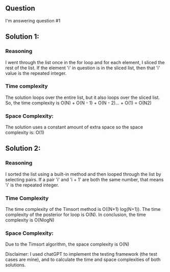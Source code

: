 ## Question
I'm answering question #1

## Solution 1:

### Reasoning
I went through the list once in the for loop and for each element, I sliced the rest of the list. If the element 'i' in question is in the sliced list, then that 'i' value is the repeated integer. 

### Time complexity
The solution loops over the entire list, but it also loops over the sliced list. So, the time complexity is O(N) + O(N - 1) + O(N - 2)... + O(1) = O(N2)

### Space Complexity:
The solution uses a constant amount of extra space so the space complexity is: O(1)


## Solution 2:

### Reasoning
I sorted the list using a built-in method and then looped through the list by selecting pairs. If a pair 'i' and 'i + 1' are both the same number, that means 'i' is the repeated integer.

### Time Complexity
The time complexity of the Timsort method is O((N+1) log(N+1)). The time complexity of the posterior for loop is O(N). In conclusion, the time complexity is O(NlogN)

### Space Complexity:
Due to the Timsort algorithm, the space complexity is O(N)

Disclaimer: I used chatGPT to implement the testing framework (the test cases are mine), and to calculate the time and space complexities of both solutions.